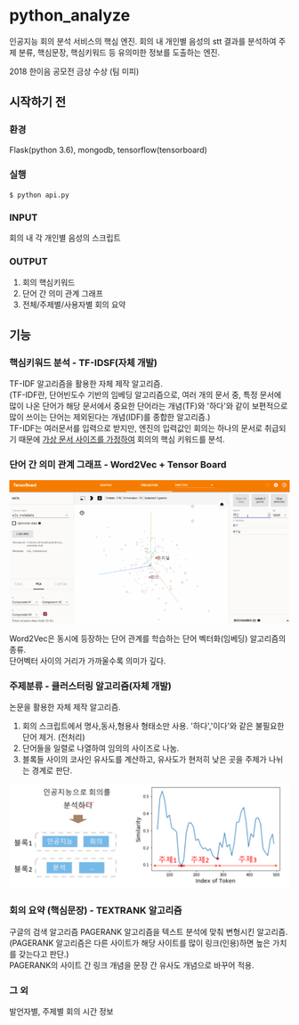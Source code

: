 # python_analyze

인공지능 회의 분석 서비스의 핵심 엔진.
회의 내 개인별 음성의 stt 결과를 분석하여 주제 분류, 핵심문장, 핵심키워드 등 유의미한 정보를 도출하는 엔진.

2018 한이음 공모전 금상 수상 (팀 미피)

## 시작하기 전

### 환경

Flask(python 3.6), mongodb, tensorflow(tensorboard)

### 실행  

`$ python api.py`

### INPUT
회의 내 각 개인별 음성의 스크립트

### OUTPUT
1. 회의 핵심키워드
2. 단어 간 의미 관계 그래프
3. 전체/주제별/사용자별 회의 요약


## 기능

### 핵심키워드 분석 - TF-IDSF(자체 개발)

TF-IDF 알고리즘을 활용한 자체 제작 알고리즘.  
(TF-IDF란, 단어빈도수 기반의 임베딩 알고리즘으로, 여러 개의 문서 중, 특정 문서에 많이 나온 단어가 해당 문서에서 중요한 단어라는 개념(TF)와 '하다'와 같이 보편적으로 많이 쓰이는 단어는 제외된다는 개념(IDF)를 종합한 알고리즘.)  
TF-IDF는 여러문서를 입력으로 받지만, 엔진의 입력값인 회의는 하나의 문서로 취급되기 때문에 <u>가상 문서 사이즈를 가정하여</u> 회의의 핵심 키워드를 분석.

### 단어 간 의미 관계 그래프 - Word2Vec + Tensor Board
<img src="https://raw.githubusercontent.com/OH-JEONGHYEON/python_analyze/master/word2vec.png" />  

Word2Vec은 동시에 등장하는 단어 관계를 학습하는 단어 벡터화(임베딩) 알고리즘의 종류.  
단어벡터 사이의 거리가 가까울수록 의미가 깊다.

### 주제분류 - 클러스터링 알고리즘(자체 개발)
논문을 활용한 자체 제작 알고리즘.  
1. 회의 스크립트에서 명사,동사,형용사 형태소만 사용. '하다','이다'와 같은 불필요한 단어 제거. (전처리)
2. 단어들을 일렬로 나열하여 임의의 사이즈로 나눔. 
3. 블록들 사이의 코사인 유사도를 계산하고, 유사도가 현저히 낮은 곳을 주제가 나뉘는 경계로 판단.
<img src="https://raw.githubusercontent.com/OH-JEONGHYEON/python_analyze/master/clustering.png" />

### 회의 요약 (핵심문장) - TEXTRANK 알고리즘
구글의 검색 알고리즘 PAGERANK 알고리즘을 텍스트 분석에 맞춰 변형시킨 알고리즘.  
(PAGERANK 알고리즘은 다른 사이트가 해당 사이트를 많이 링크(인용)하면 높은 가치를 갖는다고 판단.)  
PAGERANK의 사이트 간 링크 개념을 문장 간 유사도 개념으로 바꾸어 적용.

### 그 외
발언자별, 주제별 회의 시간 정보

